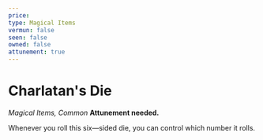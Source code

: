 ```yaml
---
price: 
type: Magical Items
vermun: false
seen: false
owned: false
attunement: true
---
```

# Charlatan's Die

*Magical Items, Common* **Attunement needed.**

Whenever you roll this six—sided die, you can control which number it rolls.